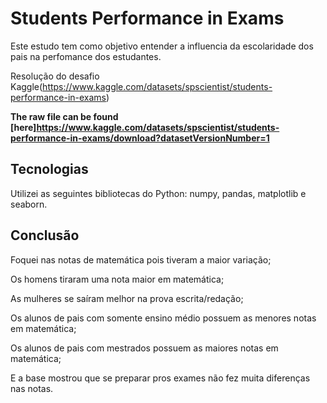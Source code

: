 # Students Performance in Exams


Este estudo tem como objetivo entender a influencia da escolaridade dos pais na perfomance dos estudantes.

Resolução do desafio Kaggle(https://www.kaggle.com/datasets/spscientist/students-performance-in-exams) 

**The raw file can be found [here]https://www.kaggle.com/datasets/spscientist/students-performance-in-exams/download?datasetVersionNumber=1**

## Tecnologias 

Utilizei as seguintes bibliotecas do Python: numpy, pandas, matplotlib e seaborn.

## Conclusão
Foquei nas notas de matemática pois tiveram a maior variação;

Os homens tiraram uma nota maior em matemática;

As mulheres se saíram melhor na prova escrita/redação;

Os alunos de pais com somente ensino médio possuem as menores notas em matemática;

Os alunos de pais com mestrados possuem as maiores notas em matemática;

E a base mostrou que se preparar pros exames não fez muita diferenças nas notas.
